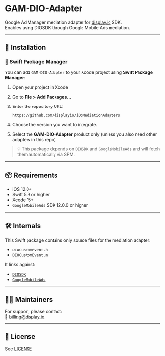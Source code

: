 # GAM-DIO-Adapter

Google Ad Manager mediation adapter for [display.io](https://www.display.io/) SDK.  
Enables using DIOSDK through Google Mobile Ads mediation.

---

## 🚀 Installation

### 🔹 Swift Package Manager

You can add `GAM-DIO-Adapter` to your Xcode project using **Swift Package Manager**:

1. Open your project in Xcode  
2. Go to **File > Add Packages...**  
3. Enter the repository URL:

   ```
   https://github.com/displayio/iOSMediationAdapters
   ```

4. Choose the version you want to integrate.  
5. Select the **GAM-DIO-Adapter** product only (unless you also need other adapters in this repo).

> 💡 This package depends on `DIOSDK` and `GoogleMobileAds` and will fetch them automatically via SPM.

---

## 📦 Requirements

- iOS 12.0+
- Swift 5.9 or higher
- Xcode 15+
- `GoogleMobileAds` SDK 12.0.0 or higher

---


## 🛠 Internals

This Swift package contains only source files for the mediation adapter:

- `DIOCustomEvent.h`
- `DIOCustomEvent.m`

It links against:
- [`DIOSDK`](https://github.com/displayio/DIOSDK)
- [`GoogleMobileAds`](https://github.com/googleads/swift-package-manager-google-mobile-ads)

---

## 🧑‍💻 Maintainers

For support, please contact:  
📧 billing@display.io

---

## 📄 License

See [LICENSE](LICENSE)

